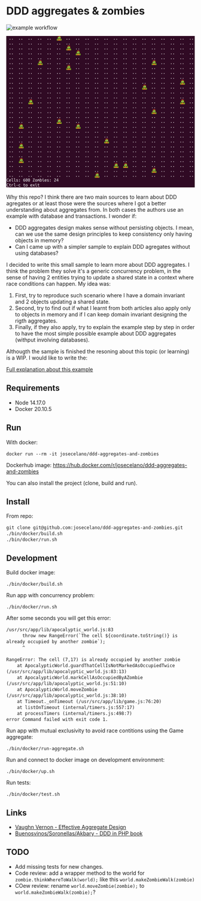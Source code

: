 # DDD aggregates & zombies

![example workflow](https://github.com/josecelano/ddd-aggregates-and-zombies/actions/workflows/main.yml/badge.svg)

![Screenshot](doc/img/screenshot.png)

Why this repo? I think there are two main sources to learn about DDD agregates or at least those were the sources where I got a better understanding about aggregates from. In both cases the authors use an example with database and transactions. I wonder if:

 * DDD aggregates design makes sense without persisting objects. I mean, can we use the same design principles to keep consistency only having objects in memory?
 * Can I came up with a simpler sample to explain DDD agregates without using databases?

 I decided to write this small sample to learn more about DDD aggregates. I think the problem they solve it's a generic concurrency problem, in the sense of having 2 entities trying to update a shared state in a context where race conditions can happen. My idea was:

 1. First, try to reproduce such scenario where I have a domain invariant and 2 objects updating a shared state.
 2. Second, try to find out if what I learnt from both articles also apply only to objects in memory and if I can keep domain invariant designing the rigth aggregates.
 3. Finally, if they also apply, try to explain the example step by step in order to have the most simple possible example about DDD aggregates (withput involving databases).

 Althougth the sample is finished the resoning about this topic (or learning) is a WIP. I would like to write the:

 [Full explanation about this example](doc/ddd-agregates.md)

## Requirements

* Node 14.17.0
* Docker 20.10.5

## Run

With docker:
```
docker run --rm -it josecelano/ddd-aggregates-and-zombies
```

Dockerhub image: https://hub.docker.com/r/josecelano/ddd-aggregates-and-zombies

You can also install the project (clone, build and run).

## Install

From repo:
```
git clone git@github.com:josecelano/ddd-aggregates-and-zombies.git
./bin/docker/build.sh
./bin/docker/run.sh
```

## Development

Build docker image:
```
./bin/docker/build.sh
```

Run app with concurrency problem:
```
./bin/docker/run.sh
```

After some seconds you will get this error:
```
/usr/src/app/lib/apocalyptic_world.js:83
      throw new RangeError(`The cell ${coordinate.toString()} is already occupied by another zombie`);
      ^

RangeError: The cell (7,17) is already occupied by another zombie
    at ApocalypticWorld.guardThatCellIsNotMarkedAsOccupiedTwice (/usr/src/app/lib/apocalyptic_world.js:83:13)
    at ApocalypticWorld.markCellAsOccupiedByAZombie (/usr/src/app/lib/apocalyptic_world.js:51:10)
    at ApocalypticWorld.moveZombie (/usr/src/app/lib/apocalyptic_world.js:38:10)
    at Timeout._onTimeout (/usr/src/app/lib/game.js:76:20)
    at listOnTimeout (internal/timers.js:557:17)
    at processTimers (internal/timers.js:498:7)
error Command failed with exit code 1.
```

Run app with mutual exclusivity to avoid race contitions using the Game aggregate:
```
./bin/docker/run-aggregate.sh
```

Run and connect to docker image on development environment:
```
./bin/docker/up.sh
```

Run tests:
```
./bin/docker/test.sh
```

## Links

 * [Vaughn Vernon - Effective Aggregate Design](https://www.dddcommunity.org/library/vernon_2011/)
 * [Buenosvinos/Soronellas/Akbary - DDD in PHP book](https://leanpub.com/ddd-in-php)

## TODO

 * Add missing tests for new changes.
 * Code review: add a wrapper method to the world for `zombie.thinkWhereToWalk(world);` like this `world.makeZombieWalk(zombie)`
 * COew review: rename `world.moveZombie(zombie);` to `world.makeZombieWalk(zombie);`?
